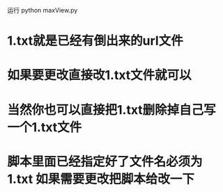 运行 python maxView.py
# 1.txt就是已经有倒出来的url文件 
# 如果要更改直接改1.txt文件就可以
# 当然你也可以直接把1.txt删除掉自己写一个1.txt文件
# 脚本里面已经指定好了文件名必须为1.txt 如果需要更改把脚本给改一下
